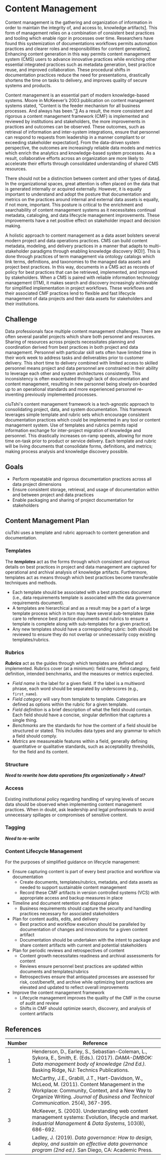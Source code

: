 # Content Management

Content management is the gathering and organization of information in order to maintain the integrity of, and access to, knowledge artifacts[1](#references). This form of management relies on a combination of consistent best practices and tooling which enable rigor in processes over time. Researchers have found this systemization of documentations workflows permits automation practices and clearer roles and responsibilities for content generation[2](#references). Enhancing content generation in this way permits content management system (CMS) users to advance innovative practices while enriching other essential integrated practices such as metadata generation, best practice reuse, and improved collaboration. These procedural shifts in documentation practices reduce the need for presentations, drastically shortens the time on tasks to delivery, and improves quality of secure systems and products.

Content management is an essential part of modern knowledge-based systems. Moore in McKeever’s 2003 publication on content management systems stated, “Content is the feeder mechanism for all business processes. And always has been.”[3](#references) As a result, the more consistent and rigorous a content management framework (CMF) is implemented and reviewed by institutions and stakeholders, the more improvements in practices and outcomes can be observed. These outcomes, such as retrieval of information and inter-system integrations, ensure that personnel can respond to requests from leadership in a manner compliant to or exceeding stakeholder expectation[1](#references). From the data-driven system perspective, the outcomes are increasingly reliable data models and metrics which enrich the analytics and knowledge-based system processes. As a result, collaborative efforts across an organization are more likely to accelerate their efforts through consolidated understanding of shared CMS resources.

There should not be a distinction between content and other types of data[4](#references). In the organizational spaces, great attention is often placed on the data that is generated internally or acquired externally. However, it is equally important to understand and adopt the posture that documentation and metrics on the practices around internal and external data assets is equally, if not more, important. This posture is critical to the enrichment and searchability of content management systems as it necessitates continual metadata, cataloging, and data lifecycle management improvements. These improvements have a net positive effect on stakeholder impact and decision making.

A holistic approach to content management as a data asset bolsters several modern project and data operations practices. CMS can build content metadata, modeling, and delivery practices in a manner that adapts to multi-stakeholder paradigms through enabling knowledge discovery (KD)[1](#references). This is done through practices of term management via ontology catalogs which link terms, definitions, and taxonomies to the managed data assets and project best practices. In this way, documents in a CMS act as records of policy for best practices that can be retrieved, implemented, and improved by stakeholders. When a CMS is paired with reliable information technology management (ITM), it makes search and discovery increasingly achievable for simplified implementation in project workflows. These workflows and their associated CMF practices lend to flexible and fast lifecycle management of data projects and their data assets for stakeholders and their institutions.

## Challenge

Data professionals face multiple content management challenges. There are often several parallel projects which share both personnel and resources. Sharing of resources across projects necessitates planning and coordination derived from best practices in both project and data management. Personnel with particular skill sets often have limited time in their work week to address tasks and deliverables prior to customer delivery. This short time to delivery combined with limited access to skilled personnel means project and data personnel are constrained in their ability to leverage each other and system architectures consistently. This inconsistency is often exacerbated through lack of documentation and content management, resulting in new personnel being slowly on-boarded up to an operational standards and more experienced personnel re-inventing previously implemented processes.

ciuTshi's content management framework is a tech-agnostic approach to consolidating project, data, and system documentation. This framework leverages simple template and rubric sets which encourage consistent documentation practices which could be implemented in any tool or content management system. Use of templates and rubrics permits rapid information exchange for inter-project migration of knowledge and personnel. This drastically increases on-ramp speeds, allowing for more time on-task prior to product or service delivery. Each template and rubric will be living documents that consolidate forms, definitions, and metrics; making process analysis and knowledge discovery possible.

## Goals

* Perform repeatable and rigorous documentation practices across all data project dimensions
* Ensure consistent storage, retrieval, and usage of documentation within and between project and data practices
* Enable packaging and sharing of project documentation for stakeholders

## Content Management Plan

ciuTshi uses a template and rubric approach to content generation and documentation.

### Templates

The __*templates*__ act as the forms through which consistent and rigorous details on best practices in project and data management are captured for operational and archival analysis of knowledge artifacts. Furthermore, templates act as means through which best practices become transferable techniques and methods.

* Each template should be associated with a best practices document (i.e., data requirements template is associated with the data governance requirements document).
* A templates are hierarchical and as a result may be a part of a large template process which in turn may have several sub-templates (take care to reference best practice documents and rubrics to ensure a template is complete along with sub-templates for a given practice).
* Any new templates should have a corresponding rubric: both should be reviewed to ensure they do not overlap or unnecessarily copy existing templates/rubrics.

### Rubrics

__*Rubrics*__ act as the guides through which templates are defined and implemented. Rubrics cover (at a minimum): field name, field category, field definition, intended benchmarks, and the measures or metrics expected.

* _Field name_ is the label for a given field. If the label is a multiword phrase, each word should be separated by underscores (e.g., `first_name`).
* _Field category_ will vary from template to template. Categories are defined as options within the rubric for a given template.
* _Field definition_ is a brief description of what the field should contain. Each field should have a concise, singular definition that captures a single thing.
* _Benchmarks_ are the standards for how the content of a field should be structured or stated. This includes data types and any grammar to which a field should comply.
* _Metrics_ are measureable features within a field, generally defining quantitative or qualitative standards, such as acceptability thresholds, for the field and its content.

### Structure

_**Need to rewrite how data operations fits organizationally > Atwal?**_

### Access

Existing institutional policy regarding handling of varying levels of secure data should be observed when implementing content management practices. When in doubt, ask leadership and legal professionals to avoid unnecessary spillages or compromises of sensitive content.

### Tagging

_**Need to re-write**_

### Content Lifecycle Management

For the purposes of simplified guidance on lifecycle management:

* Ensure capturing content is part of every best practice and workflow via documentation
  * Create documents, templates/rubrics, metadata, and data assets as needed to support sustainable content management
  * Record these CMF artifacts in version controlled systems (VCS) with appropriate access and backup measures in place
* Timeline and document retention and disposal plans
  * Business requirements should capture the security and handling practices necessary for associated stakeholders
* Plan for content audits, edits, and delivery
  * Best practice and workflow execution should be paralleled by documentation of changes and innovations for a given content artifact
  * Documentation should be undertaken with the intent to package and share content artifacts with current and potential stakeholders
* Plan for periodic reviews and retrospectives of content
  * Content growth necessitates readiness and archival assessments for content
  * Reviews ensure personnel best practices are updated within documents and templates/rubrics
  * Retrospectives ensure that antiquated processes are assessed for risk, cost/benefit, and archive while optimizing best practices are elevated and updated to reflect overall improvements
* Improve the content management framework
  * Lifecycle management improves the quality of the CMF in the course of audit and review
  * Shifts in CMF should optimize search, discovery, and analysis of content artifacts

## References

Number|Reference
--|--
1|Henderson, D., Earley, S., Sebastian-Coleman, L., Sykora, E., Smith, E. (Eds.). (2017). *DAMA-DMBOK: Data management body of knowledge (2nd Ed.).* Basking Ridge, NJ: Technics Publications.
2|McCarthy, J.E., Grabill, J.T., Hart-Davidson, W., McLeod, M. (2011). Content Management in the Workplace: Community, Context, and a New Way to Organize Writing. *Journal of Business and Technical Communication*. 25(4), 367-395.
3|McKeever, S. (2003). Understanding web content management systems: Evolution, lifecycle and market. *Industrial Management & Data Systems*, 103(8), 686-692.
4|Ladley, J. (2019). *Data governance: How to design, deploy, and sustain an effective data governance program (2nd ed.)*. San Diego, CA: Academic Press.
